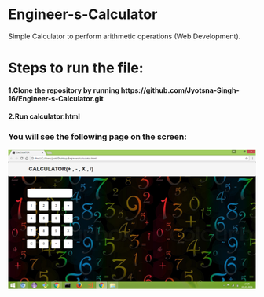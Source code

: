 # Engineer-s-Calculator
Simple Calculator to perform arithmetic operations (Web Development).

<h1>Steps to run the file:</h1>
<h4>1.Clone the repository by running https://github.com/Jyotsna-Singh-16/Engineer-s-Calculator.git </h4>
<h4>2.Run calculator.html </h4>

<h3>You will see the following page on the screen: </h3>
<img src="https://github.com/Jyotsna-Singh-16/Engineer-s-Calculator/blob/master/SampleUI.png" />
